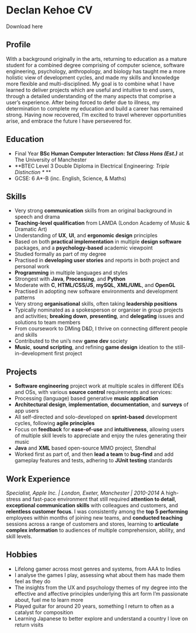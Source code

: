 # Declan Kehoe CV
Download here

## Profile
With a background originally in the arts, returning to education as a mature student for a combined degree comprising of computer science, software engineering, psychology, anthropology, and biology has taught me a more holistic view of development cycles, and made my skills and knowledge more flexible and multi-disciplined. My goal is to combine what I have learned to deliver projects which are useful and intuitive to end users, through a detailed understanding of the many aspects that comprise a user’s experience. After being forced to defer due to illness, my determination to complete my education and build a career has remained strong. Having now recovered, I’m excited to travel wherever opportunities arise, and embrace the future I have persevered for.

## Education
* Final Year **BSc Human Computer Interaction: _1st Class Hons (Est.)_** at The University of Manchester 
* **BTEC Level 3 Double Diploma in Electrical Engineering: _Triple Distinction \*_ **
* GCSE: 6 A*-B (inc. English, Science, & Maths)

## Skills
* Very strong **communication** skills from an original background in speech and drama
 * **Teaching-level qualification** from LAMDA (London Academy of Music & Dramatic Art)
* Understanding of **UX**, **UI**, and **ergonomic design** principles
 * Based on both **practical implementation** in multiple **design software** packages, and a **psychology-based** academic viewpoint
 * Studied formally as part of my degree
 * Practised in **developing user stories** and reports in both project and personal work
* **Programming** in multiple languages and styles
 * Strongest with **Java**, **Processing**, and **Python**
 * Moderate with **C**, **HTML/CSS/JS**, **mySQL**, **XML/UML**, and **OpenGL**
 * Practised in adopting new software environments and development patterns
* Very strong **organisational** skills, often taking **leadership positions**
 * Typically nominated as a spokesperson or organiser in group projects and activities; **breaking down**, **presenting**, and **delegating** issues and solutions to team members
 * From coursework to DMing D&D, I thrive on connecting different people and skills
* Contributed to the uni’s new **game dev** society
 * **Music**, **sound scripting**, and refining **game design** ideation to the still-in-development first project

## Projects
* **Software engineering** project work at multiple scales in different IDEs and OSs, with various **source control** requirements and services:
 * Processing (language) based generative **music application**
  * **Architectural design**, **implementation**, **documentation**, and **surveys** of app users
  * All self-directed and solo-developed on **sprint-based** development cycles, following **agile principles**
  * Focus on **feedback** for **ease-of-use** and **intuitiveness**, allowing users of multiple skill levels to appreciate and enjoy the rules generating their music
 * **Java** and **XML** based open-source MMO project, Stendhal
  * Worked first as part of, and then **lead a team** to **bug-find** and add gameplay features and tests, adhering to **JUnit testing** standards

## Work Experience
_Specialist, Apple Inc. | London, Exeter, Manchester | 2010-2014_
A high-stress and fast-pace environment that still required **attention to detail**, **exceptional communication skills** with colleagues and customers, and **relentless customer focus**. I was consistently among the **top 5 performing** employees within months of joining new teams, and **conducted teaching** sessions across a range of customers and stores, learning to **articulate complex information** to audiences of multiple comprehension, ability, and skill levels.

## Hobbies
* Lifelong gamer across most genres and systems, from AAA to Indies
 * I analyse the games I play, assessing what about them has made them feel as they do
 * The insights from the UX and psychology themes of my degree into the effective and affective principles underlying this art form I’m passionate about, fuel me to learn more
* Played guitar for around 20 years, something I return to often as a catalyst for composition
* Learning Japanese to better explore and understand a country I love on return visits
